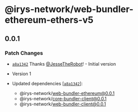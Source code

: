 # @irys-network/web-bundler-ethereum-ethers-v5

## 0.0.1

### Patch Changes

- [`a8a1342`](https://github.com/Irys-xyz/network-bundler-js-sdk/commit/a8a134288cb0197c2e30121a1c2f17f8e02731d9) Thanks [@JesseTheRobot](https://github.com/JesseTheRobot)! - Initial version

- Version 1

- Updated dependencies [[`a8a1342`](https://github.com/Irys-xyz/network-bundler-js-sdk/commit/a8a134288cb0197c2e30121a1c2f17f8e02731d9)]:
  - @irys-network/web-bundler-ethereum@0.0.1
  - @irys-network/core-bundler-client@0.0.1
  - @irys-network/web-bundler-client@0.0.1
